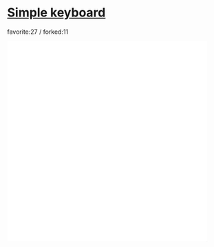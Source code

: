 # [Simple keyboard](http://wonderfl.net/c/aolu)

favorite:27 / forked:11



![thumbnail](./thumbnail.jpg)
